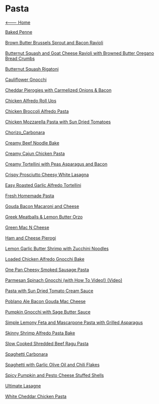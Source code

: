 # Pasta

[<--- Home](../about.md)

[Baked Penne](./baked-penne.md)<br><br>
[Brown Butter Brussels Sprout and Bacon Ravioli](./brown-butter-brussels-sprout-and-bacon-ravioli.md)<br><br>
[Butternut Squash and Goat Cheese Ravioli with Browned Butter Oregano Bread Crumbs](./butternut-squash-and-goat-cheese-ravioli-with-browned-butter-oregano-bread-crumbs.md)<br><br>
[Butternut Squash Rigatoni](./butternut-squash-rigatoni.md)<br><br>
[Cauliflower Gnocchi](./cauliflower-gnocchi.md)<br><br>
[Cheddar Pierogies with Carmelized Onions & Bacon](./cheddar-pierogies-with-carmelized-onions-&-bacon.md)<br><br>
[Chicken Alfredo Roll Ups](./chicken-alfredo-roll-ups.md)<br><br>
[Chicken Broccoli Alfredo Pasta](./chicken-broccoli-alfredo-pasta.md)<br><br>
[Chicken Mozzarella Pasta with Sun Dried Tomatoes](./chicken-mozzarella-pasta-with-sun-dried-tomatoes.md)<br><br>
[Chorizo_Carbonara](./chorizo_carbonara.txt)<br><br>
[Creamy Beef Noodle Bake](./creamy-beef-noodle-bake.md)<br><br>
[Creamy Cajun Chicken Pasta](./creamy-cajun-chicken-pasta.md)<br><br>
[Creamy Tortellini with Peas Asparagus and Bacon](./creamy-tortellini-with-peas-asparagus-and-bacon.md)<br><br>
[Crispy Prosciutto Cheesy White Lasagna](./crispy-prosciutto-cheesy-white-lasagna.md)<br><br>
[Easy Roasted Garlic Alfredo Tortellini](./easy-roasted-garlic-alfredo-tortellini.md)<br><br>
[Fresh Homemade Pasta](./fresh-homemade-pasta.md)<br><br>
[Gouda Bacon Macaroni and Cheese](./gouda-bacon-macaroni-and-cheese.md)<br><br>
[Greek Meatballs & Lemon Butter Orzo](./greek-meatballs-&-lemon-butter-orzo.md)<br><br>
[Green Mac N Cheese](./green-mac-n-cheese.md)<br><br>
[Ham and Cheese Pierogi](./ham-and-cheese-pierogi.md)<br><br>
[Lemon Garlic Butter Shrimp  with Zucchini Noodles](./lemon-garlic-butter-shrimp--with-zucchini-noodles.md)<br><br>
[Loaded Chicken Alfredo Gnocchi Bake](./loaded-chicken-alfredo-gnocchi-bake.md)<br><br>
[One Pan Cheesy Smoked Sausage Pasta](./one-pan-cheesy-smoked-sausage-pasta.md)<br><br>
[Parmesan Spinach Gnocchi (with How To Video!) (Video)](./parmesan-spinach-gnocchi-(with-how-to-video!)-(video).md)<br><br>
[Pasta with Sun Dried Tomato Cream Sauce](./pasta-with-sun-dried-tomato-cream-sauce.md)<br><br>
[Poblano Ale Bacon Gouda Mac Cheese](./poblano-ale-bacon-gouda-mac-cheese.md)<br><br>
[Pumpkin Gnocchi with Sage Butter Sauce](./pumpkin-gnocchi-with-sage-butter-sauce.md)<br><br>
[Simple Lemony Feta and Mascarpone Pasta with Grilled Asparagus](./simple-lemony-feta-and-mascarpone-pasta-with-grilled-asparagus.md)<br><br>
[Skinny Shrimp Alfredo Pasta Bake](./skinny-shrimp-alfredo-pasta-bake.md)<br><br>
[Slow Cooked Shredded Beef Ragu Pasta](./slow-cooked-shredded-beef-ragu-pasta.md)<br><br>
[Spaghetti Carbonara](./spaghetti-carbonara.md)<br><br>
[Spaghetti with Garlic Olive Oil and Chili Flakes](./spaghetti-with-garlic-olive-oil-and-chili-flakes.md)<br><br>
[Spicy Pumpkin and Pesto Cheese Stuffed Shells](./spicy-pumpkin-and-pesto-cheese-stuffed-shells.md)<br><br>
[Ultimate Lasagne](./ultimate-lasagne.md)<br><br>
[White Cheddar Chicken Pasta](./white-cheddar-chicken-pasta.md)<br><br>
